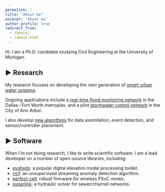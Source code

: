 ```yaml
---
permalink: /
title: "About me"
excerpt: "About me"
author_profile: true
redirect_from: 
  - /about/
  - /about.html
---
```


Hi. I am a Ph.D. candidate studying Civil Engineering at the University of Michigan. 

▶ Research
------

My research focuses on developing the next generation of [*smart* urban water systems](https://mdbartos.github.io/academicpages.github.io/publication/2017-12-22-open).

<!-- These systems use real-time monitoring and control to mitigate flash floods, limit pollutant loads and reduce operational costs. -->

Ongoing applications include a [real-time flood monitoring network](https://mdbartos.github.io/academicpages.github.io/publication/2019-02-27-hydrologic) in the Dallas--Fort Worth metroplex, and a pilot [stormwater control network](https://mdbartos.github.io/academicpages.github.io/publication/2018-07-13-shaping) in the City of Ann Arbor. 

I also develop [new algorithms](https://mdbartos.github.io/academicpages.github.io/publication/2019-03-28-hydrograph) for data assimilation, event detection, and sensor/controller placement. 

▶ Software
------

When I'm not doing research, I like to write scientific software. I am a lead developer on a number of open-source libraries, including:

- [pysheds](https://github.com/mdbartos/pysheds): a popular digital elevation model processing toolkit.
- [rrcf](https://github.com/kLabUM/rrcf): an unsupervised streaming anomaly detection algorithm.
- [perfect-cell](https://github.com/open-storm/perfect-cell): robust firmware for wireless PSoC motes.
- [superlink](https://github.com/mdbartos/superlink): a hydraulic solver for sewer/channel networks.

<!-- Interests -->
<!-- ------ -->

<!-- - Hydrodynamics -->
<!-- - Wireless sensor networks -->
<!-- - Embedded systems -->
<!-- - Signal processing -->
<!-- - Data assimilation -->
<!-- - Machine learning -->
<!-- - Real-time control -->
<!-- - Graph theory -->

